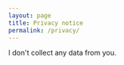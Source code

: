 ```yaml
---
layout: page
title: Privacy notice
permalink: /privacy/
---
```


I don't collect any data from you. 
